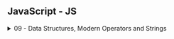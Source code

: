 ## JavaScript - JS

<details>
  <summary>09 - Data Structures, Modern Operators and Strings</summary>

- The Spread Operator `...`

- Rest Pattern and Parameters

- Short Circuiting `&& and ||`

- The Nullish Coalescing Operator `??`

- Coding Challenge `#1`

- Logical Assignment Operators `||=` and `??=`

- Looping Arrays The for-of Loop

- Enhanced Object Literals

- Optional Chaining `.?`

- Looping Objects Object `Keys`, `Values`, and `Entries`

- Coding Challenge `#2`

- Sets `Set`

- Maps `Map`

- Maps Iteration `Map`

- Coding Challenge `#3`

- Working With `Strings`

- Coding Challenge `#4`
</details>
